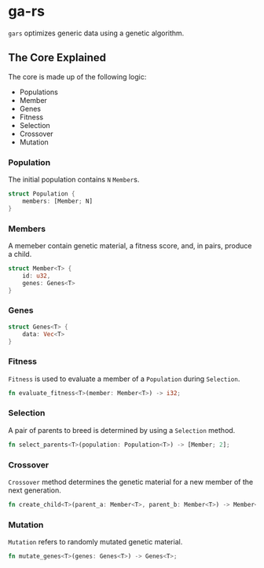 # ga-rs

`gars` optimizes generic data using a genetic algorithm.

## The Core Explained

The core is made up of the following logic:

- Populations
- Member
- Genes
- Fitness
- Selection
- Crossover
- Mutation

### Population

The initial population contains `N` `Member`s.

```rs
struct Population {
    members: [Member; N]
}
```

### Members

A memeber contain genetic material, a fitness score, and, in pairs, produce a child.

```rs
struct Member<T> {
    id: u32,
    genes: Genes<T>
}
```

### Genes

```rs
struct Genes<T> {
    data: Vec<T>
}
```

### Fitness

`Fitness` is used to evaluate a member of a `Population` during `Selection`.

```rs
fn evaluate_fitness<T>(member: Member<T>) -> i32;
```

### Selection

A pair of parents to breed is determined by using a `Selection` method.

```rs
fn select_parents<T>(population: Population<T>) -> [Member; 2];
```

### Crossover

`Crossover` method determines the genetic material for a new member of the next generation.

```rs
fn create_child<T>(parent_a: Member<T>, parent_b: Member<T>) -> Member<T>;
```

### Mutation

`Mutation` refers to randomly mutated genetic material.

```rs
fn mutate_genes<T>(genes: Genes<T>) -> Genes<T>;
```
